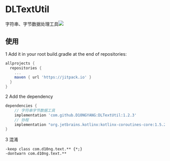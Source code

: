 # DLTextUtil
字符串、字节数据处理工具[![](https://jitpack.io/v/D10NGYANG/DLTextUtil.svg)](https://jitpack.io/#D10NGYANG/DLTextUtil)

## 使用
1 Add it in your root build.gradle at the end of repositories:
```gradle
allprojects {
  repositories {
    ...
    maven { url 'https://jitpack.io' }
  }
}
```
2 Add the dependency
```gradle
dependencies {
    // 字符串字节数据工具
    implementation 'com.github.D10NGYANG:DLTextUtil:1.2.3'
    // 协程
    implementation "org.jetbrains.kotlinx:kotlinx-coroutines-core:1.5.2"
}
```
3 混淆
```properties
-keep class com.d10ng.text.** {*;}
-dontwarn com.d10ng.text.**
```
